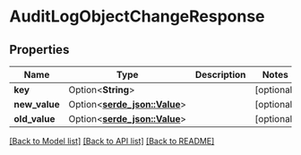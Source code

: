 # AuditLogObjectChangeResponse

## Properties

Name | Type | Description | Notes
------------ | ------------- | ------------- | -------------
**key** | Option<**String**> |  | [optional]
**new_value** | Option<[**serde_json::Value**](.md)> |  | [optional]
**old_value** | Option<[**serde_json::Value**](.md)> |  | [optional]

[[Back to Model list]](../README.md#documentation-for-models) [[Back to API list]](../README.md#documentation-for-api-endpoints) [[Back to README]](../README.md)


